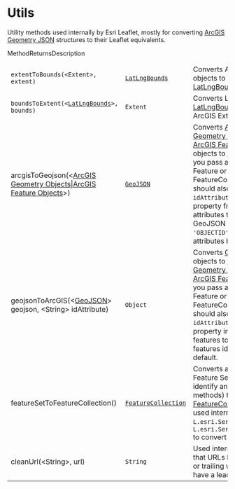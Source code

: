 # Utils

Utility methods used internally by Esri Leaflet, mostly for converting [ArcGIS Geometry JSON](http://resources.arcgis.com/en/help/arcgis-rest-api/#/Geometry_Objects/02r3000000n1000000/) structures to their Leaflet equivalents.

<table>
    <thead>
        <tr>
            <tr>Method</tr>
            <tr>Returns</tr>
            <tr>Description</tr>
        </tr>
    </thead>
    <tbody>
        <tr>
            <td><code>extentToBounds(&lt;Extent&gt;, extent)</code></td>
            <td><code><a href="http://leafletjs.com/reference.html#latlngbounds">LatLngBounds</a></code></td>
            <td>Converts ArcGIS Extent objects to Leaflet <a href="http://leafletjs.com/reference.html#latlngbounds">LatLngBounds</a> objects.</td>
        </tr>
        <tr>
            <td><code>boundsToExtent(&lt;<a href="http://leafletjs.com/reference.html#latlngbounds">LatLngBounds</a>&gt;, bounds)</code></td>
            <td><code>Extent</code></td>
            <td>Converts Leaflet <a href="http://leafletjs.com/reference.html#latlngbounds">LatLngBounds</a> objects to ArcGIS Extent objects.</td>
        </tr>
        <tr>
            <td>arcgisToGeojson(&lt;<a href="http://resources.arcgis.com/en/help/arcgis-rest-api/#/Geometry_Objects/02r3000000n1000000/">ArcGIS Geometry Objects</a>|<a href="http://resources.arcgis.com/en/help/arcgis-rest-api/#/Feature_object/02r3000000n8000000/">ArcGIS Feature Objects</a>&gt;)</td>
            <td><code><a href="http://geojson.org/geojson-spec.html#geojson-objects">GeoJSON</a></code></td>
            <td>Converts <a href="http://resources.arcgis.com/en/help/arcgis-rest-api/#/Geometry_Objects/02r3000000n1000000/">ArcGIS Geometry Objects</a> or <a href="http://resources.arcgis.com/en/help/arcgis-rest-api/#/Feature_object/02r3000000n8000000/">ArcGIS Feature Objects</a> objects to <a href="http://geojson.org/geojson-spec.html#geojson-objects">GeoJSON</a>. If you pass a GeoJSON Feature or FeatureCollection you should also pass <code>idAttribute</code> to assign a property from the feature attributes to the ID of the GeoJSON Feature, <code>'OBJECTID'</code> or <code>'FID'</code> attributes by default.</td>
        </tr>
        <tr>
            <td>geojsonToArcGIS(&lt;<a href="http://geojson.org/geojson-spec.html#geojson-objects">GeoJSON</a>&gt; geojson, &lt;String&gt; idAttribute)</td>
            <td><code>Object</code></td>
            <td>Converts <a href="http://geojson.org/geojson-spec.html#geojson-objects">GeoJSON</a> objects to <a href="http://resources.arcgis.com/en/help/arcgis-rest-api/#/Geometry_Objects/02r3000000n1000000/">ArcGIS Geometry Objects</a> or <a href="http://resources.arcgis.com/en/help/arcgis-rest-api/#/Feature_object/02r3000000n8000000/">ArcGIS Feature Objects</a>. If you pass a GeoJSON Feature or FeatureCollection you should also pass <code>idAttribute</code> to assign a property in the output features to represent the features id, <code>'OBJECTID'</code> by default.</td>
        </tr>
        <tr>
            <td>featureSetToFeatureCollection()</td>
            <td><code><a href="http://geojson.org/geojson-spec.html#feature-collection-objects">FeatureCollection</a></code></td>
            <td>Converts an ArcGIS Feature Set (returned by identify and query API methods) to a GeoJSON <a href="http://geojson.org/geojson-spec.html#feature-collection-objects">FeatureCollection</a>. This is used internally by <code>L.esri.Service.Query</code> and <code>L.esri.Services.Identify</code> to convert responses.</td>
        </tr>
        <tr>
            <td>cleanUrl(&lt;String&gt;, url)</td>
            <td><code>String</code></td>
            <td>Used internally to ensure that URLs have no leading or trailing whitespace and have a leading slash.</td>
        </tr>
    </tbody>
</table>

